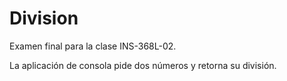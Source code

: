 # Division

Examen final para la clase INS-368L-02.

La aplicación de consola pide dos números y retorna su división.
